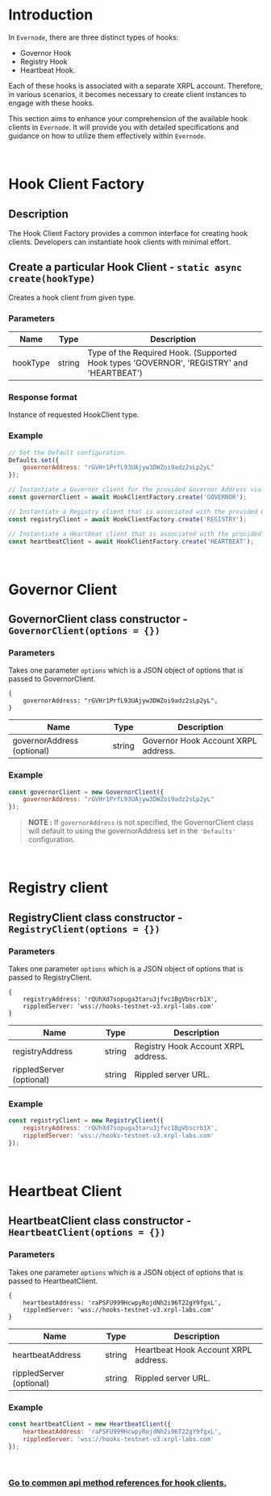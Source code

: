 # Introduction

In `Evernode`, there are three distinct types of hooks:
- Governor Hook
- Registry Hook
- Heartbeat Hook.

Each of these hooks is associated with a separate XRPL account. Therefore, in various scenarios, it becomes necessary to create client instances to engage with these hooks.

This section aims to enhance your comprehension of the available hook clients in `Evernode`. It will provide you with detailed specifications and guidance on how to utilize them effectively within `Evernode`.

<br/>

# Hook Client Factory

## Description
The Hook Client Factory provides a common interface for creating hook clients. Developers can instantiate hook clients with minimal effort.

## Create a particular Hook Client - `static async create(hookType)`
Creates a hook client from given type.

### Parameters
| Name     | Type   | Description                                                                              |
| -------- | ------ | ---------------------------------------------------------------------------------------- |
| hookType | string | Type of the Required Hook. (Supported Hook types 'GOVERNOR', 'REGISTRY' and 'HEARTBEAT') |

### Response format
Instance of requested HookClient type.

### Example
```javascript
// Set the Default configuration.
Defaults.set({
    governorAddress: "rGVHr1PrfL93UAjyw3DWZoi9adz2sLp2yL"
});

// Instantiate a Governor client for the provided Governor Address via HookClientFactory.
const governorClient = await HookClientFactory.create('GOVERNOR');

// Instantiate a Registry client that is associated with the provided Governor Address via HookClientFactory.
const registryClient = await HookClientFactory.create('REGISTRY');

// Instantiate a Heartbeat client that is associated with the provided Governor Address via HookClientFactory.
const heartbeatClient = await HookClientFactory.create('HEARTBEAT');
```
<br/>

# Governor Client

## GovernorClient class constructor - `GovernorClient(options = {})`

### Parameters
Takes one parameter `options` which is a JSON object of options that is passed to GovernorClient.
```
{
    governorAddress: "rGVHr1PrfL93UAjyw3DWZoi9adz2sLp2yL",
}
```
| Name                       | Type   | Description                         |
| -------------------------- | ------ | ----------------------------------- |
| governorAddress (optional) | string | Governor Hook Account XRPL address. |

### Example
```javascript
const governorClient = new GovernorClient({
    governorAddress: "rGVHr1PrfL93UAjyw3DWZoi9adz2sLp2yL"
});
```
>__NOTE :__  If `governorAddress` is not specified, the GovernorClient class will default to using the governorAddress set in the `'Defaults'` configuration.

<br>

# Registry client

## RegistryClient class constructor - `RegistryClient(options = {})`

### Parameters
Takes one parameter `options` which is a JSON object of options that is passed to RegistryClient.
```
{
    registryAddress: 'rQUhXd7sopuga3taru3jfvc1BgVbscrb1X',
    rippledServer: 'wss://hooks-testnet-v3.xrpl-labs.com'
}
```
| Name                     | Type   | Description                         |
| ------------------------ | ------ | ----------------------------------- |
| registryAddress          | string | Registry Hook Account XRPL address. |
| rippledServer (optional) | string | Rippled server URL.                 |

### Example
```javascript
const registryClient = new RegistryClient({
    registryAddress: 'rQUhXd7sopuga3taru3jfvc1BgVbscrb1X',
    rippledServer: 'wss://hooks-testnet-v3.xrpl-labs.com'
});
```
<br>

# Heartbeat Client

## HeartbeatClient class constructor - `HeartbeatClient(options = {})`

### Parameters
Takes one parameter `options` which is a JSON object of options that is passed to HeartbeatClient.
```
{
    heartbeatAddress: 'raPSFU999HcwpyRojdNh2i96T22gY9fgxL',
    rippledServer: 'wss://hooks-testnet-v3.xrpl-labs.com'
}
```
| Name                     | Type   | Description                          |
| ------------------------ | ------ | ------------------------------------ |
| heartbeatAddress         | string | Heartbeat Hook Account XRPL address. |
| rippledServer (optional) | string | Rippled server URL.                  |

### Example
```javascript
const heartbeatClient = new HeartbeatClient({
    heartbeatAddress: 'raPSFU999HcwpyRojdNh2i96T22gY9fgxL',
    rippledServer: 'wss://hooks-testnet-v3.xrpl-labs.com'
});
```

<br>

### [Go to common api method references for hook clients.](reference-api-common.md)<br><br>


